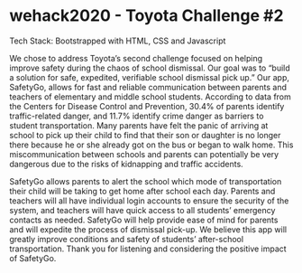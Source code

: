 # wehack2020 - Toyota Challenge #2

Tech Stack: Bootstrapped with HTML, CSS and Javascript

We chose to address Toyota’s second challenge focused on helping improve safety during the chaos of school dismissal. Our goal was to “build a solution for safe, expedited, verifiable school dismissal pick up.” Our app, SafetyGo, allows for fast and reliable communication between parents and teachers of elementary and middle school students. According to data from the Centers for Disease Control and Prevention, 30.4% of parents identify traffic-related danger, and 11.7% identify crime danger as barriers to student transportation. Many parents have felt the panic of arriving at school to pick up their child to find that their son or daughter is no longer there because he or she already got on the bus or began to walk home. This miscommunication between schools and parents can potentially be very dangerous due to the risks of kidnapping and traffic accidents.

SafetyGo allows parents to alert the school which mode of transportation their child will be taking to get home after school each day. Parents and teachers will all have individual login accounts to ensure the security of the system, and teachers will have quick access to all students’ emergency contacts as needed. SafetyGo will help provide ease of mind for parents and will expedite the process of dismissal pick-up. We believe this app will greatly improve conditions and safety of students’ after-school transportation. Thank you for listening and considering the positive impact of SafetyGo.

